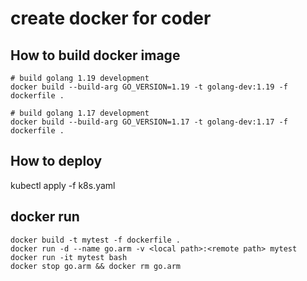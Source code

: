 # create docker for coder

## How to build docker image

```shell
# build golang 1.19 development
docker build --build-arg GO_VERSION=1.19 -t golang-dev:1.19 -f dockerfile .

# build golang 1.17 development
docker build --build-arg GO_VERSION=1.17 -t golang-dev:1.17 -f dockerfile .
```

## How to deploy

kubectl apply -f k8s.yaml

## docker run

```shell
docker build -t mytest -f dockerfile .
docker run -d --name go.arm -v <local path>:<remote path> mytest
docker run -it mytest bash
docker stop go.arm && docker rm go.arm
```
